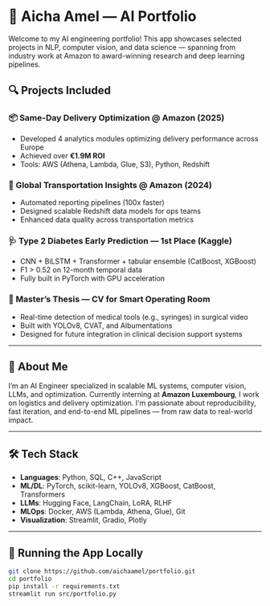 # 🧠 Aicha Amel — AI Portfolio

Welcome to my AI engineering portfolio! This app showcases selected projects in NLP, computer vision, and data science — spanning from industry work at Amazon to award-winning research and deep learning pipelines.

## 🔍 Projects Included

### 📦 Same-Day Delivery Optimization @ Amazon (2025)
- Developed 4 analytics modules optimizing delivery performance across Europe
- Achieved over **€1.9M ROI**
- Tools: AWS (Athena, Lambda, Glue, S3), Python, Redshift

### 🚚 Global Transportation Insights @ Amazon (2024)
- Automated reporting pipelines (100x faster)
- Designed scalable Redshift data models for ops teams
- Enhanced data quality across transportation metrics

### 🩺 Type 2 Diabetes Early Prediction — 1st Place (Kaggle)
- CNN + BiLSTM + Transformer + tabular ensemble (CatBoost, XGBoost)
- F1 > 0.52 on 12-month temporal data
- Fully built in PyTorch with GPU acceleration

### 🧪 Master’s Thesis — CV for Smart Operating Room
- Real-time detection of medical tools (e.g., syringes) in surgical video
- Built with YOLOv8, CVAT, and Albumentations
- Designed for future integration in clinical decision support systems

---

## 💼 About Me

I’m an AI Engineer specialized in scalable ML systems, computer vision, LLMs, and optimization. Currently interning at **Amazon Luxembourg**, I work on logistics and delivery optimization. I'm passionate about reproducibility, fast iteration, and end-to-end ML pipelines — from raw data to real-world impact.

---

## 🛠 Tech Stack

- **Languages**: Python, SQL, C++, JavaScript
- **ML/DL**: PyTorch, scikit-learn, YOLOv8, XGBoost, CatBoost, Transformers
- **LLMs**: Hugging Face, LangChain, LoRA, RLHF
- **MLOps**: Docker, AWS (Lambda, Athena, Glue), Git
- **Visualization**: Streamlit, Gradio, Plotly

---

## 🚀 Running the App Locally

```bash
git clone https://github.com/aichaamel/portfolio.git
cd portfolio
pip install -r requirements.txt
streamlit run src/portfolio.py
